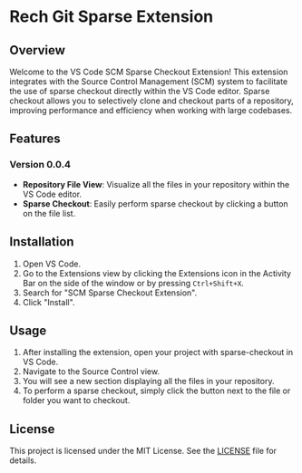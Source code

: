 # Rech Git Sparse Extension

## Overview

Welcome to the VS Code SCM Sparse Checkout Extension! This extension integrates with the Source Control Management (SCM) system to facilitate the use of sparse checkout directly within the VS Code editor. Sparse checkout allows you to selectively clone and checkout parts of a repository, improving performance and efficiency when working with large codebases.

## Features

### Version 0.0.4

- **Repository File View**: Visualize all the files in your repository within the VS Code editor.
- **Sparse Checkout**: Easily perform sparse checkout by clicking a button on the file list.

## Installation

1. Open VS Code.
2. Go to the Extensions view by clicking the Extensions icon in the Activity Bar on the side of the window or by pressing `Ctrl+Shift+X`.
3. Search for "SCM Sparse Checkout Extension".
4. Click "Install".

## Usage

1. After installing the extension, open your project with sparse-checkout in VS Code.
2. Navigate to the Source Control view.
3. You will see a new section displaying all the files in your repository.
4. To perform a sparse checkout, simply click the button next to the file or folder you want to checkout.

## License

This project is licensed under the MIT License. See the [LICENSE](LICENSE) file for details.
